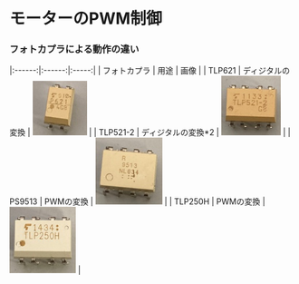# モーターのPWM制御

### フォトカプラによる動作の違い  

|:------:|:------:|:-----:|
| フォトカプラ | 用途 | 画像 |
| TLP621 | ディジタルの変換 | ![pic_TLP621.JPG](./resources/pic_TLP621.JPG) |
| TLP521-2 | ディジタルの変換*2 | ![pic_TLP521-2.JPG](./resources/pic_TLP521-2.JPG) |
| PS9513 | PWMの変換 | ![pic_PS9513.JPG](./resources/pic_PS9513.JPG) |
| TLP250H | PWMの変換 | ![pic_TLP250H.JPG](./resources/pic_TLP250H.JPG) |